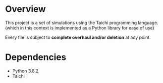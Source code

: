 # Overview
This project is a set of simulations using the Taichi programming language. (which in this context is implemented as a Python library for ease of use)

Every file is subject to **complete overhaul and/or deletion** at any point.


# Dependencies
- Python 3.8.2
- Taichi